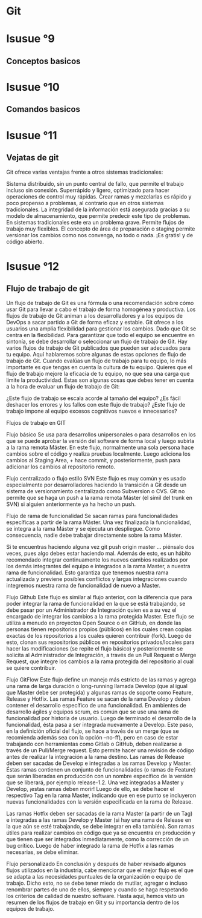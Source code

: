 # Git


# Isusue °9
## Conceptos basicos

# Isusue °10
## Comandos basicos

# Isusue °11
## Vejatas de git
Git ofrece varias ventajas frente a otros sistemas tradicionales:

Sistema distribuido, sin un punto central de fallo, que permite el trabajo incluso sin conexión.
Superrápido y ligero, optimizado para hacer operaciones de control muy rápidas.
Crear ramas y mezclarlas es rápido y poco propenso a problemas, al contrario que en otros sistemas tradicionales.
La integridad de la información está asegurada gracias a su modelo de almacenamiento, que permite predecir este tipo de problemas. En sistemas tradicionales este era un problema grave.
Permite flujos de trabajo muy flexibles.
El concepto de área de preparación o staging permite versionar los cambios como nos convenga, no todo o nada.
¡Es gratis! y de código abierto.

# Isusue °12
## Flujo de trabajo de git
  Un flujo de trabajo de Git es una fórmula o una recomendación sobre cómo usar Git para llevar a cabo el trabajo de forma homogénea y productiva. Los flujos de trabajo de Git animan a los desarrolladores y a los equipos de DevOps a sacar partido a Git de forma eficaz y estable. Git ofrece a los usuarios una amplia flexibilidad para gestionar los cambios. Dado que Git se centra en la flexibilidad.
Para garantizar que todo el equipo se encuentre en sintonía, se debe desarrollar o seleccionar un flujo de trabajo de Git. Hay varios flujos de trabajo de Git publicados que pueden ser adecuados para tu equipo. Aquí hablaremos sobre algunas de estas opciones de flujo de trabajo de Git.
Cuando evalúas un flujo de trabajo para tu equipo, lo más importante es que tengas en cuenta la cultura de tu equipo. Quieres que el flujo de trabajo mejore la eficacia de tu equipo, no que sea una carga que limite la productividad. Estas son algunas cosas que debes tener en cuenta a la hora de evaluar un flujo de trabajo de Git:

¿Este flujo de trabajo se escala acorde al tamaño del equipo?
¿Es fácil deshacer los errores y los fallos con este flujo de trabajo?
¿Este flujo de trabajo impone al equipo excesos cognitivos nuevos e innecesarios?

Flujos de trabajo en GIT

Flujo básico
Se usa para desarrollos unipersonales o para desarrollos en los que se puede aprobar la versión del software de forma local y luego subirla a la rama remota Máster. En este flujo, normalmente una sola persona hace cambios sobre el código y realiza pruebas localmente. Luego adiciona los cambios al Staging Area, + hace commit, y posteriormente, push para adicionar los cambios al repositorio remoto.

Flujo centralizado o flujo estilo SVN
Este flujo es muy común y es usado especialmente por desarrolladores haciendo la transición a Git desde un sistema de versionamiento centralizado como Subversion o CVS. Git no permite que se haga un push a la rama remota Máster (el símil del trunk en SVN) si alguien anteriormente ya ha hecho un push.

Flujo de rama de funcionalidad
Se sacan ramas para funcionalidades específicas a partir de la rama Máster. Una vez finalizada la funcionalidad, se integra a la rama Máster y se ejecuta un despliegue. Como consecuencia, nadie debe trabajar directamente sobre la rama Máster.

Si te encuentras haciendo alguna vez git push origin master … piénsalo dos veces, pues algo debes estar haciendo mal.
Además de esto, es un hábito recomendado integrar continuamente los nuevos cambios realizados por los demás integrantes del equipo e integrados a la rama Master, a nuestra rama de funcionalidad. Esto garantiza que tenemos nuestra rama actualizada y previene posibles conflictos y largas integraciones cuando integremos nuestra rama de funcionalidad de nuevo a Master.

Flujo Github
Este flujo es similar al flujo anterior, con la diferencia que para poder integrar la rama de funcionalidad en la que se está trabajando, se debe pasar por un Administrador de Integración quien es a su vez el encargado de integrar los cambios a la rama protegida Master.
Este flujo se utiliza a menudo en proyectos Open Source o en GitHub, en donde las personas tienen repositorios propios (públicos) en los cuales crean copias exactas de los repositorios a los cuales quieren contribuir (fork). Luego de esto, clonan sus repositorios públicos en repositorios privados/locales para hacer las modificaciones (se repite el flujo básico) y posteriormente se solicita al Administrador de Integración, a través de un Pull Request o Merge Request, que integre los cambios a la rama protegida del repositorio al cual se quiere contribuir.

Flujo GitFlow
Este flujo define un manejo más estricto de las ramas y agrega una rama de larga duración o long-running llamada Develop (que al igual que Master debe ser protegida) y algunas ramas de soporte como Feature, Release y Hotfix.
Las ramas Feature se sacan de la rama Develop y deben contener el desarrollo específico de una funcionalidad. En ambientes de desarrollo ágiles y equipos scrum, es común que se use una rama de funcionalidad por historia de usuario. Luego de terminado el desarrollo de la funcionalidad, ésta pasa a ser integrada nuevamente a Develop. Este paso, en la definición oficial del flujo, se hace a través de un merge (que se recomienda además sea con la opción –no-ff), pero en caso de estar trabajando con herramientas como Gitlab o GitHub, deben realizarse a través de un Pull/Merge request. Esto permite hacer una revisión de código antes de realizar la integración a la rama destino.
Las ramas de Release deben ser sacadas de Develop e integradas a las ramas Develop y Master. Éstas ramas contienen un conjunto de funcionalidades (o ramas de Feature) que serán liberadas en producción con un nombre específico de la versión que se liberará, por ejemplo release-1.2.
Una vez integradas a Master y Develop, ¡estas ramas deben morir! Luego de ello, se debe hacer el respectivo Tag en la rama Master, indicando que en ese punto se incluyeron nuevas funcionalidades con la versión especificada en la rama de Release.

Las ramas Hotfix deben ser sacadas de la rama Master (a partir de un Tag) e integradas a las ramas Develop y Master (si hay una rama de Release en la que aún se esté trabajando, se debe integrar en ella también). Son ramas útiles para realizar cambios en código que ya se encuentra en producción y que tienen que ser integrados inmediatamente, como la corrección de un bug crítico.
Luego de haber integrado la rama de Hotfix a las ramas necesarias, se debe eliminar.

Flujo personalizado
En conclusión y después de haber revisado algunos flujos utilizados en la industria, cabe mencionar que el mejor flujo es el que se adapta a las necesidades puntuales de la organización o equipo de trabajo. Dicho esto, no se debe tener miedo de mutilar, agregar o incluso renombrar partes de uno de ellos, siempre y cuando se haga respetando los criterios de calidad de nuestro software.
Hasta aquí, hemos visto un resumen de los flujos de trabajo en Git y su importancia dentro de los equipos de trabajo.
      
